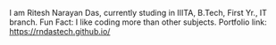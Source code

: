 I am Ritesh Narayan Das, currently studing in IIITA, B.Tech, First Yr., IT branch.
Fun Fact: I like coding more than other subjects.
Portfolio link: https://rndastech.github.io/
